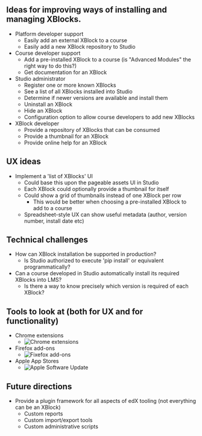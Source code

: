 ## Ideas for improving ways of installing and managing XBlocks.

* Platform developer support
  * Easily add an external XBlock to a course
  * Easily add a new XBlock repository to Studio
* Course developer support
  * Add a pre-installed XBlock to a course (is "Advanced Modules" the right way to do this?)
  * Get documentation for an XBlock
* Studio administrator
  * Register one or more known XBlocks
  * See a list of all XBlocks installed into Studio
  * Determine if newer versions are available and install them
  * Uninstall an XBlock
  * Hide an XBlock
  * Configuration option to allow course developers to add new XBlocks
* XBlock developer
  * Provide a repository of XBlocks that can be consumed
  * Provide a thumbnail for an XBlock
  * Provide online help for an XBlock

## UX ideas

* Implement a 'list of XBlocks' UI
  * Could base this upon the pageable assets UI in Studio
  * Each XBlock could optionally provide a thumbnail for itself
  * Could show a grid of thumbnails instead of one XBlock per row
    * This would be better when choosing a pre-installed XBlock to add to a course
  * Spreadsheet-style UX can show useful metadata (author, version number, install date etc)

## Technical challenges

* How can XBlock installation be supported in production?
  * Is Studio authorized to execute 'pip install' or equivalent programmatically?
* Can a course developed in Studio automatically install its required XBlocks into LMS?
  * Is there a way to know precisely which version is required of each XBlock?

## Tools to look at (both for UX and for functionality)

* Chrome extensions
  * ![Chrome extensions](http://0.tqn.com/d/browsers/1/0/w/p/-/-/chrome-disable-extensions-plugins-2.jpg)
* Firefox add-ons
  * ![Fixefox add-ons](http://www.accessfirefox.org/Firefox_Beginners_Guide/Add-ons_Customize/Extensions_Options.png)
* Apple App Stores
  * ![Apple Software Update](http://cdn.cultofmac.com/wp-content/uploads/2012/02/Screen-Shot-2012-02-16-at-12.12.02-PM.jpg)

## Future directions

* Provide a plugin framework for all aspects of edX tooling (not everything can be an XBlock)
  * Custom reports
  * Custom import/export tools
  * Custom administrative scripts

